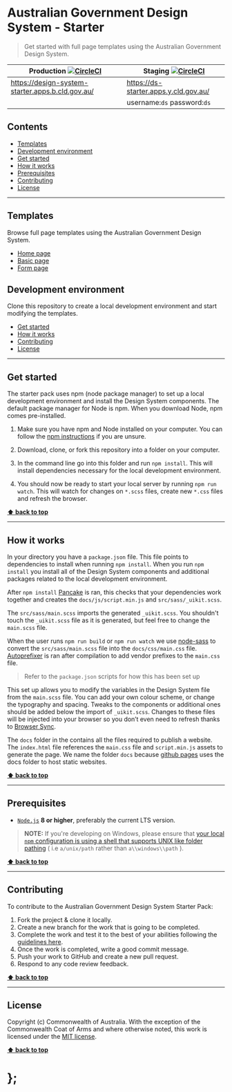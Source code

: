 Australian Government Design System - Starter
==========================

> Get started with full page templates using the Australian Government Design System.

| Production [![CircleCI](https://circleci.com/gh/govau/design-system-starter/tree/master.svg?style=svg)](https://circleci.com/gh/govau/design-system-starter/tree/master)          | Staging [![CircleCI](https://circleci.com/gh/govau/design-system-starter/tree/develop.svg?style=svg)](https://circleci.com/gh/govau/design-system-starter/tree/develop)                     |
|-----------------------------|--------------------------------|
| https://design-system-starter.apps.b.cld.gov.au/ | https://ds-starter.apps.y.cld.gov.au/ |
|  | username:`ds`   password:`ds` |

## Contents


* [Templates](#templates)
* [Development environment](#development-environment)
* [Get started](#get-started)
* [How it works](#how-it-works)
* [Prerequisites](#prerequisites)
* [Contributing](#contributing)
* [License](#license)


----------------------------------------------------------------------------------------------------------------------------------------------------------------


## Templates


Browse full page templates using the Australian Government Design System.

- [Home page](https://govau.github.io/design-system-starter/)
- [Basic page](https://govau.github.io/design-system-starter/basic)
- [Form page](https://govau.github.io/design-system-starter/form)


## Development environment

Clone this repository to create a local development environment and start modifying the templates.

* [Get started](#get-started)
* [How it works](#how-it-works)
* [Contributing](#contributing)
* [License](#license)


----------------------------------------------------------------------------------------------------------------------------------------------------------------


## Get started

The starter pack uses npm (node package manager) to set up a local development environment and install the Design System components. The default package manager for Node is npm. When you download Node, npm comes pre-installed.

1. Make sure you have npm and Node installed on your computer. You can follow the [npm instructions](https://www.npmjs.com/get-npm) if you are unsure.

1. Download, clone, or fork this repository into a folder on your computer.

1. In the command line go into this folder and run `npm install`. This will install dependencies necessary for the local development environment.

1. You should now be ready to start your local server by running `npm run watch`. This will watch for changes on `*.scss` files, create new `*.css` files and refresh the browser.


**[⬆ back to top](#contents)**


----------------------------------------------------------------------------------------------------------------------------------------------------------------


## How it works

In your directory you have a `package.json` file. This file points to dependencies to install when running `npm install`. When you run `npm install` you install all of the Design System components and additional packages related to the local development environment.

After `npm install` [Pancake](https://github.com/govau/pancake) is ran, this checks that your dependencies work together and creates the `docs/js/script.min.js` and `src/sass/_uikit.scss`.

The `src/sass/main.scss` imports the generated `_uikit.scss`. You shouldn't touch the `_uikit.scss` file as it is generated, but feel free to change the `main.scss` file. 

When the user runs `npm run build` or `npm run watch` we use [node-sass]("https://www.npmjs.com/package/node-sass?activeTab=versions") to convert the `src/sass/main.scss` file into the `docs/css/main.css` file. [Autoprefixer]("https://www.npmjs.com/package/autoprefixer") is ran after compilation to add vendor prefixes to the `main.css` file.

> Refer to the `package.json` scripts for how this has been set up

This set up allows you to modify the variables in the Design System file from the `main.scss` file. You can add your own colour scheme, or change the typography and spacing. Tweaks to the components or additional ones should be added below the import of `_uikit.scss`. Changes to these files will be injected into your browser so you don’t even need to refresh thanks to [Browser Sync](https://www.browsersync.io/).

The `docs` folder in the contains all the files required to publish a website. The `index.html` file references the `main.css` file and `script.min.js` assets to generate the page. We name the folder `docs` because [github pages](https://pages.github.com/) uses the docs folder to host static websites. 


**[⬆ back to top](#contents)**


----------------------------------------------------------------------------------------------------------------------------------------------------------------

## Prerequisites
- [`Node.js`](https://nodejs.org) **8 or higher**, preferably the current LTS version.

> **NOTE:** If you're developing on Windows, please ensure that [your local `npm` configuration is using a shell that supports UNIX like folder pathing](https://stackoverflow.com/questions/23243353/how-to-set-shell-for-npm-run-scripts-in-windows) ( i.e `a/unix/path`  rather than `a\\windows\\path` ).

**[⬆ back to top](#contents)**


----------------------------------------------------------------------------------------------------------------------------------------------------------------


## Contributing

To contribute to the Australian Government Design System Starter Pack:
1. Fork the project & clone it locally.
1. Create a new branch for the work that is going to be completed.
1. Complete the work and test it to the best of your abilities following the [guidelines here](https://github.com/govau/uikit#checklist-and-browser-support).
1. Once the work is completed, write a good commit message.
1. Push your work to GitHub and create a new pull request.
1. Respond to any code review feedback.


**[⬆ back to top](#contents)**


----------------------------------------------------------------------------------------------------------------------------------------------------------------


## License

Copyright (c) Commonwealth of Australia. With the exception of the Commonwealth Coat of Arms and where otherwise noted, this work is licensed under the [MIT license](https://raw.githubusercontent.com/govau/design-system-starter/master/LICENSE).


**[⬆ back to top](#contents)**

# };
